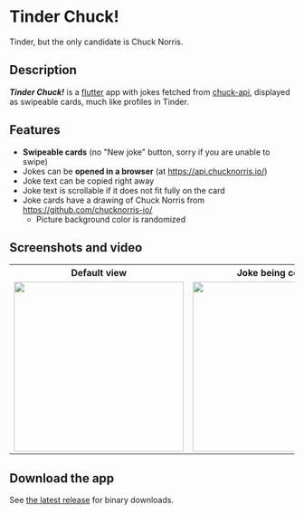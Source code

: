 # Tinder Chuck!

Tinder, but the only candidate is Chuck Norris.

## Description

***Tinder Chuck!*** is a [flutter](https://github.com/flutter/flutter) app with jokes fetched from [chuck-api](https://github.com/chucknorris-io/chuck-api), displayed as swipeable cards, much like profiles in Tinder.

## Features

- **Swipeable cards** (no "New joke" button, sorry if you are unable to swipe)
- Jokes can be **opened in a browser** (at <https://api.chucknorris.io/>)
- Joke text can be copied right away
- Joke text is scrollable if it does not fit fully on the card
- Joke cards have a drawing of Chuck Norris from <https://github.com/chucknorris-io/>
  - Picture background color is randomized

## Screenshots and video

<table>
<tr>
<th>
Default view
</th>
<th>
Joke being copied
</th>
<th>
Demo video
</th>
</t>
<tr>
<td>
<img src="https://user-images.githubusercontent.com/29694249/193936148-07b6cbb5-99eb-45bb-be49-593b8e3f6478.png" width="300"> 
</td>
<td>
<img src="https://user-images.githubusercontent.com/29694249/193936144-5a3ef08a-ff1c-4472-acf4-cabef1643320.png" width="300">
</td>
<td>

https://user-images.githubusercontent.com/29694249/200085772-58f6f3ac-dd11-4ad7-a374-da804dc2fff5.mp4

</td>
</td>
</table>

## Download the app

See [the latest release](https://github.com/ntdesmond/tinder-chuck/releases/latest) for binary downloads.
